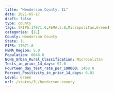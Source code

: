 ```yaml
---
title: "Henderson County, IL"
date: 2021-05-17
draft: false
type: county
tags: [FIPS:17071.0,FEMA:5.0,Micropolitan,Green]
categories: [IL]
County: Henderson County
State: IL
FIPS: 17071.0
FEMA_Region: 5.0
Population: 6646.0
NCHS_Urban_Rural_Classification: Micropolitan
Tests_in_prior_14_days: 97.0
Fourteen_day_test_rate_per_100000: 1460.0
Percent_Positivity_in_prior_14_days: 0.01
Level: Green
url: /states/IL/henderson-county
---
```



